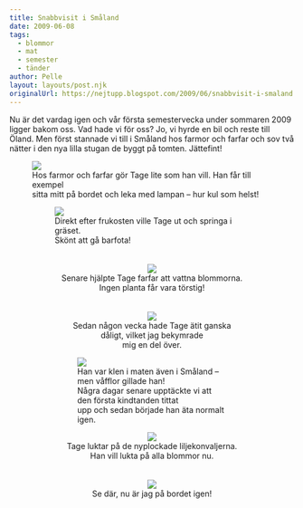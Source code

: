 ```yaml
---
title: Snabbvisit i Småland
date: 2009-06-08
tags: 
  - blommor
  - mat
  - semester
  - tänder	
author: Pelle
layout: layouts/post.njk
originalUrl: https://nejtupp.blogspot.com/2009/06/snabbvisit-i-smaland.html
---
```


Nu är det vardag igen och vår första semestervecka under sommaren 2009 ligger bakom oss. Vad hade vi för oss? Jo, vi hyrde en bil och reste till Öland. Men först stannade vi till i Småland hos farmor och farfar och sov två nätter i den nya lilla stugan de byggt på tomten. Jättefint!

<figure>
	<img src="../../../../img/_MG_4636_1024pix.jpg">
	<figcaption>Hos farmor och farfar gör Tage lite som han vill. Han får till exempel<br>sitta mitt på bordet och leka med lampan – hur kul som helst!</span></span><br></div>

<figure>
	<img src="../../../../img/_MG_4644_1024pix.jpg">
	<figcaption>Direkt efter frukosten ville Tage ut och springa i gräset.<br>Skönt att gå barfota!<br><br><br></span></span></div><div style="text-align: center;"><img src="../../../../img/_MG_4657_1024pix.jpg">
	<figcaption>Senare hjälpte Tage farfar att vattna blommorna.</span></span><br><div style="text-align: center;">
	<figcaption>Ingen planta får vara törstig!</span></span><br><br><br></div></div><div style="text-align: center;"><img src="../../../../img/_MG_4730_1024pix.jpg">
	<figcaption>Sedan någon vecka hade Tage ätit ganska<br>dåligt, vilket jag bekymrade </span></span>
	<figcaption>mig en del över.</span></span><br></div>

<figure>
	<img src="../../../../img/_MG_4683_1024pix.jpg">
	<figcaption> Han var klen i maten även i Småland – men våfflor gillade han!<br>Några dagar senare upptäckte vi att den första kindtanden tittat<br>upp och sedan började han äta normalt igen.<br></figcaption>
</figure><div style="text-align: center;"><img src="../../../../img/_MG_4693_1024pix.jpg">
	<figcaption>Tage luktar på de nyplockade liljekonvaljerna.<br>Han vill lukta på alla blommor nu.<br><br><br></span></span></div><div style="text-align: center;"><img src="../../../../img/_MG_4701_1024pix.jpg">
	<figcaption>Se där, nu är jag på bordet igen!</figcaption>
</figure>
